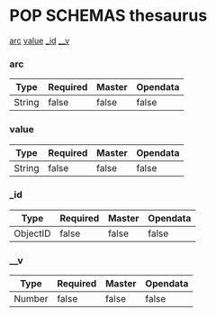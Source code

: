 # POP SCHEMAS thesaurus

[arc](/doc/thesaurus.md#arc)
[value](/doc/thesaurus.md#value)
[_id](/doc/thesaurus.md#_id)
[__v](/doc/thesaurus.md#__v)
### arc


|Type|Required|Master|Opendata|
|----|--------|------|--------|
|String|false|false|false|

### value


|Type|Required|Master|Opendata|
|----|--------|------|--------|
|String|false|false|false|

### _id


|Type|Required|Master|Opendata|
|----|--------|------|--------|
|ObjectID|false|false|false|

### __v


|Type|Required|Master|Opendata|
|----|--------|------|--------|
|Number|false|false|false|

